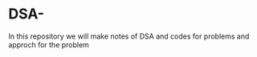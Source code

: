 # DSA-

In this repository we will make notes of DSA and codes for problems and approch for the problem 
